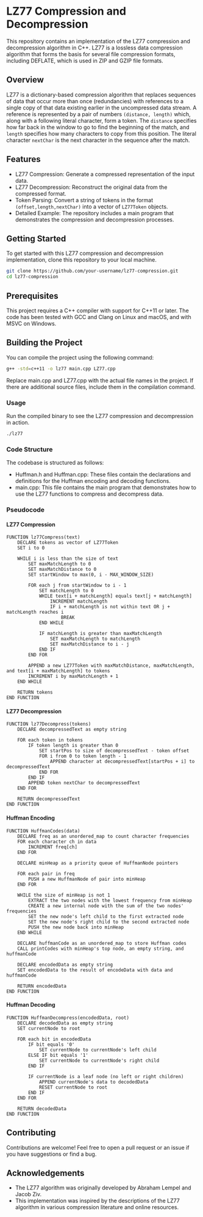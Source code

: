 # LZ77 Compression and Decompression

This repository contains an implementation of the LZ77 compression and decompression algorithm in C++. LZ77 is a lossless data compression algorithm that forms the basis for several file compression formats, including DEFLATE, which is used in ZIP and GZIP file formats.

## Overview

LZ77 is a dictionary-based compression algorithm that replaces sequences of data that occur more than once (redundancies) with references to a single copy of that data existing earlier in the uncompressed data stream. A reference is represented by a pair of numbers `(distance, length)` which, along with a following literal character, form a token. The `distance` specifies how far back in the window to go to find the beginning of the match, and `length` specifies how many characters to copy from this position. The literal character `nextChar` is the next character in the sequence after the match.

## Features

- LZ77 Compression: Generate a compressed representation of the input data.
- LZ77 Decompression: Reconstruct the original data from the compressed format.
- Token Parsing: Convert a string of tokens in the format `(offset,length,nextChar)` into a vector of `LZ77Token` objects.
- Detailed Example: The repository includes a main program that demonstrates the compression and decompression processes.

## Getting Started

To get started with this LZ77 compression and decompression implementation, clone this repository to your local machine.

```bash
git clone https://github.com/your-username/lz77-compression.git
cd lz77-compression
```
## Prerequisites
This project requires a C++ compiler with support for C++11 or later. The code has been tested with GCC and Clang on Linux and macOS, and with MSVC on Windows.

## Building the Project

You can compile the project using the following command:
```bash
g++ -std=c++11 -o lz77 main.cpp LZ77.cpp
```
Replace main.cpp and LZ77.cpp with the actual file names in the project. If there are additional source files, include them in the compilation command.

### Usage

Run the compiled binary to see the LZ77 compression and decompression in action.

```bash
./lz77
```

### Code Structure
The codebase is structured as follows:

- Huffman.h and Huffman.cpp: These files contain the declarations and definitions for the Huffman encoding and decoding functions.
- main.cpp: This file contains the main program that demonstrates how to use the LZ77 functions to compress and decompress data.

### Pseudocode

#### LZ77 Compression
```pseudocode
FUNCTION lz77Compress(text)
    DECLARE tokens as vector of LZ77Token
    SET i to 0

    WHILE i is less than the size of text
        SET maxMatchLength to 0
        SET maxMatchDistance to 0
        SET startWindow to max(0, i - MAX_WINDOW_SIZE)

        FOR each j from startWindow to i - 1
            SET matchLength to 0
            WHILE text[i + matchLength] equals text[j + matchLength]
                INCREMENT matchLength
                IF i + matchLength is not within text OR j + matchLength reaches i
                    BREAK
            END WHILE

            IF matchLength is greater than maxMatchLength
                SET maxMatchLength to matchLength
                SET maxMatchDistance to i - j
            END IF
        END FOR

        APPEND a new LZ77Token with maxMatchDistance, maxMatchLength, and text[i + maxMatchLength] to tokens
        INCREMENT i by maxMatchLength + 1
    END WHILE

    RETURN tokens
END FUNCTION
```
#### LZ77 Decompression
```pseudocode
FUNCTION lz77Decompress(tokens)
    DECLARE decompressedText as empty string

    FOR each token in tokens
        IF token length is greater than 0
            SET startPos to size of decompressedText - token offset
            FOR i from 0 to token length - 1
                APPEND character at decompressedText[startPos + i] to decompressedText
            END FOR
        END IF
        APPEND token nextChar to decompressedText
    END FOR

    RETURN decompressedText
END FUNCTION
```
#### Huffman Encoding
```pseudocode
FUNCTION HuffmanCodes(data)
    DECLARE freq as an unordered_map to count character frequencies
    FOR each character ch in data
        INCREMENT freq[ch]
    END FOR

    DECLARE minHeap as a priority queue of HuffmanNode pointers

    FOR each pair in freq
        PUSH a new HuffmanNode of pair into minHeap
    END FOR

    WHILE the size of minHeap is not 1
        EXTRACT the two nodes with the lowest frequency from minHeap
        CREATE a new internal node with the sum of the two nodes' frequencies
        SET the new node's left child to the first extracted node
        SET the new node's right child to the second extracted node
        PUSH the new node back into minHeap
    END WHILE

    DECLARE huffmanCode as an unordered_map to store Huffman codes
    CALL printCodes with minHeap's top node, an empty string, and huffmanCode

    DECLARE encodedData as empty string
    SET encodedData to the result of encodeData with data and huffmanCode

    RETURN encodedData
END FUNCTION
```
#### Huffman Decoding
```pseudocode
FUNCTION HuffmanDecompress(encodedData, root)
    DECLARE decodedData as empty string
    SET currentNode to root

    FOR each bit in encodedData
        IF bit equals '0'
            SET currentNode to currentNode's left child
        ELSE IF bit equals '1'
            SET currentNode to currentNode's right child
        END IF

        IF currentNode is a leaf node (no left or right children)
            APPEND currentNode's data to decodedData
            RESET currentNode to root
        END IF
    END FOR

    RETURN decodedData
END FUNCTION
```

## Contributing
Contributions are welcome! Feel free to open a pull request or an issue if you have suggestions or find a bug.

## Acknowledgements

- The LZ77 algorithm was originally developed by Abraham Lempel and Jacob Ziv.
- This implementation was inspired by the descriptions of the LZ77 algorithm in various compression literature and online resources.
